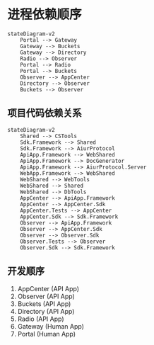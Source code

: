 # 进程依赖顺序

```mermaid
stateDiagram-v2
    Portal --> Gateway
    Gateway --> Buckets
    Gateway --> Directory
    Radio --> Observer
    Portal --> Radio
    Portal --> Buckets
    Observer --> AppCenter
    Directory --> Observer
    Buckets --> Observer
```

## 项目代码依赖关系

```mermaid
stateDiagram-v2
    Shared --> CSTools
    Sdk.Framework --> Shared
    Sdk.Framework --> AiurProtocol
    ApiApp.Framework --> WebShared
    ApiApp.Framework --> DocGenerator
    ApiApp.Framework --> AiurProtocol.Server
    WebApp.Framework --> WebShared
    WebShared --> WebTools
    WebShared --> Shared
    WebShared --> DbTools
    AppCenter --> ApiApp.Framework
    AppCenter --> AppCenter.Sdk
    AppCenter.Tests --> AppCenter
    AppCenter.Sdk --> Sdk.Framework
    Observer --> ApiApp.Framework
    Observer --> AppCenter.Sdk
    Observer --> Observer.Sdk
    Observer.Tests --> Observer
    Observer.Sdk --> Sdk.Framework
```

## 开发顺序

1. AppCenter (API App)
2. Observer (API App)
3. Buckets (API App)
4. Directory (API App)
5. Radio (API App)
6. Gateway (Human App)
7. Portal (Human App)
